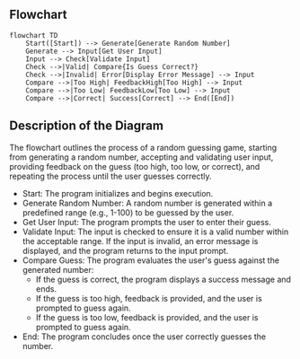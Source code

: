 ## Flowchart
```mermaid
flowchart TD
    Start([Start]) --> Generate[Generate Random Number]
    Generate --> Input[Get User Input]
    Input --> Check[Validate Input]
    Check -->|Valid| Compare{Is Guess Correct?}
    Check -->|Invalid| Error[Display Error Message] --> Input
    Compare -->|Too High| FeedbackHigh[Too High] --> Input
    Compare -->|Too Low| FeedbackLow[Too Low] --> Input
    Compare -->|Correct| Success[Correct] --> End([End])
```

## Description of the Diagram

The flowchart outlines the process of a random guessing game, starting from generating a random number, accepting and validating user input, providing feedback on the guess (too high, too low, or correct), and repeating the process until the user guesses correctly.

- Start: The program initializes and begins execution.
- Generate Random Number: A random number is generated within a predefined range (e.g., 1-100) to be guessed by the user.
- Get User Input: The program prompts the user to enter their guess.
- Validate Input: The input is checked to ensure it is a valid number within the acceptable range. If the input is invalid, an error message is displayed, and the program returns to the input prompt.
- Compare Guess: The program evaluates the user's guess against the generated number:
  - If the guess is correct, the program displays a success message and ends.
  - If the guess is too high, feedback is provided, and the user is prompted to guess again.
  - If the guess is too low, feedback is provided, and the user is prompted to guess again.
- End: The program concludes once the user correctly guesses the number.
